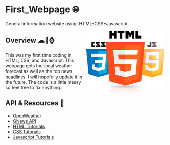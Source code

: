 # First_Webpage 🌐
General information website using: HTML+CSS+Javascript

<img width="250" height="200" align='Right' src="https://github.com/Raziz1/First_Webpage/blob/main/images/icon.png? raw=true">


## Overview ☁📰⌚
This was my first time coding in HTML, CSS, and Javascript. This webpage gets the local weather forecast as well as the top news headlines. I will hopefully update it in the future. The code is a little messy so feel free to fix anything.

## API & Resources 🔗
* [OpenWeather](https://openweathermap.org/)
* [GNews API](https://gnews.io/)
* [HTML Tutorials](https://www.w3schools.com/html/html_attributes.asp)
* [CSS Tutorials](https://www.w3schools.com/css/default.asp)
* [Javascript Tutorials](https://www.w3schools.com/js/)
